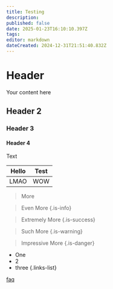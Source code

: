 ```yaml
---
title: Testing
description: 
published: false
date: 2025-01-23T16:10:10.397Z
tags: 
editor: markdown
dateCreated: 2024-12-31T21:51:40.832Z
---
```


# Header
Your content here

## Header 2

### Header 3

#### Header 4

Text

| Hello | Test |
|-------|------|
| LMAO  | WOW  |


> More

> Even More
{.is-info}

> Extremely More
{.is-success}

> Such More
{.is-warning}

> Impressive More
{.is-danger}

- One
- 2
- three
{.links-list}

[faq](/faq)
